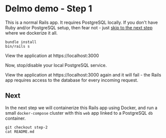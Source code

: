 # Delmo demo - Step 1

This is a normal Rails app. It requires PostgreSQL locally. If you don't have Ruby and/or PostgreSQL setup, then fear not - just [skip to the next step](#next) where we dockerize it all.

```
bundle install
bin/rails s
```

View the application at https://localhost:3000

Now, stop/disable your local PostgreSQL service.

View the application at https://localhost:3000 again and it will fail - the Rails app requires access to the database for every incoming request.

## Next

In the next step we will containerize this Rails app using Docker, and run a small `docker-compose` cluster with this `web` app linked to a PostgreSQL `db` container.

```
git checkout step-2
cat README.md
```
